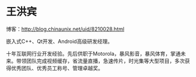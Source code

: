 # 王洪宾

博客：http://blog.chinaunix.net/uid/8210028.html

嵌入式C++、Qt开发、Android高级研发经理。

十年互联网行业开发经验。先后供职于Motorola，暴风影音，暴风体育，掌通未来。带领团队完成视频缓存，省流量直播，急速传片，时光集等大型项目，多次获得优秀团队、优秀员工称号、管理卓越奖。